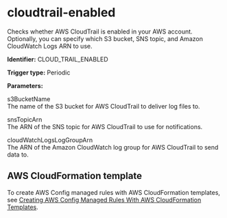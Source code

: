 # cloudtrail\-enabled<a name="cloudtrail-enabled"></a>

Checks whether AWS CloudTrail is enabled in your AWS account\. Optionally, you can specify which S3 bucket, SNS topic, and Amazon CloudWatch Logs ARN to use\.

**Identifier:** CLOUD\_TRAIL\_ENABLED

**Trigger type:** Periodic

**Parameters:**

 s3BucketName   
 The name of the S3 bucket for AWS CloudTrail to deliver log files to\. 

 snsTopicArn   
 The ARN of the SNS topic for AWS CloudTrail to use for notifications\. 

 cloudWatchLogsLogGroupArn   
 The ARN of the Amazon CloudWatch log group for AWS CloudTrail to send data to\. 

## AWS CloudFormation template<a name="w4aac13c29c17c59c13"></a>

To create AWS Config managed rules with AWS CloudFormation templates, see [Creating AWS Config Managed Rules With AWS CloudFormation Templates](aws-config-managed-rules-cloudformation-templates.md)\.
